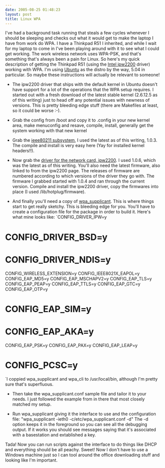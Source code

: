 ```yaml
---
date: 2005-08-25 01:48:23
layout: post
title: Linux WPA
---
```


I've had a background task running that steals a few cycles whenever I should be sleeping and checks out what it would get to make the laptop I have from work do WPA. I have a Thinkpad R51 I inherited, and while I wait for my laptop to come in I've been playing around with it to see what I could get working. The work wireless network uses WPA-PSK, and that's something that's always been a pain for Linux. So here's my quick description of getting the Thinkpad R51 (using the [Intel ipw2200](http://ipw2200.sourceforge.net/) driver) working with WPA. I'm using [Ubuntu](http://www.ubuntulinux.org/) as the distro by the way, 5.04 in particular. So maybe these instructions will actually be relevant to someone!







  * The ipw2200 driver that ships with the default kernel in Ubuntu doesn't have support for a lot of the operations that the WPA setup requires. I started out with a fresh download of the latest stable kernel (2.6.12.5 as of this writing) just to head off any potential issues with newness of versions. This is pretty bleeding edge stuff (there are Makefiles at least, so it could be worse :-).


  * Grab the config from /boot and copy it to .config in your new kernel area, make menuconfig and resave, compile, install, generally get the system working with that new kernel


  * Grab the [ieee80211 subsystem](http://ieee80211.sourceforge.net/), I used the latest as of this writing, 1.0.3. The compile and install is very easy here (Yay for installed kernel headers!!).


  * Now grab the [driver for the network card, ipw2200](http://ipw2200.sourceforge.net/). I used 1.0.6, which was the latest as of this writing. You'll also need the latest firmware, also linked to from the ipw2200 page. The releases of firmware are numbered according to which versions of the driver they go with. The firmware I grabbed started with 1.0.4 and ran through the current version. Compile and install the ipw2200 driver, copy the firmwares into place (I used /lib/hotplug/firmware).


  * And finally you'll need a copy of [wpa_supplicant](http://hostap.epitest.fi/wpa_supplicant/). This is where things start to get really sketchy. This is bleeding edge for you. You'll have to create a configuration file for the package in order to build it.  Here's what mine looks like:
`CONFIG_DRIVER_IPW=y
# CONFIG_DRIVER_BSD=y
# CONFIG_DRIVER_NDIS=y
CONFIG_WIRELESS_EXTENSION=y
CONFIG_IEEE8021X_EAPOL=y
CONFIG_EAP_MD5=y
CONFIG_EAP_MSCHAPV2=y
CONFIG_EAP_TLS=y
CONFIG_EAP_PEAP=y
CONFIG_EAP_TTLS=y
CONFIG_EAP_GTC=y
CONFIG_EAP_OTP=y
# CONFIG_EAP_SIM=y
# CONFIG_EAP_AKA=y
CONFIG_EAP_PSK=y
CONFIG_EAP_PAX=y
CONFIG_EAP_LEAP=y
# CONFIG_PCSC=y
`I coppied wpa_supplicant and wpa_cli to /usr/local/bin, although I'm pretty sure that's superfluous.


  * Then take the wpa_supplicant.conf sample file and tailor it to your needs. I just followed the example from in there that most closely matched my setup.


  * Run wpa_supplicant giving it the interface to use and the configuration file: "wpa_supplicant -ieth0 -c/etc/wpa_supplicant.conf -d" The -d option keeps it in the foreground so you can see all the debugging output. If it works you should see messages saying that it's associated with a basestation and extablished a key.





Tada! Now you can run scripts against the interface to do things like DHCP and everything should be all peachy. Sweet! Now I don't have to use a Windows machine just so I can tool around the office downloading stuff and looking like I'm important.
